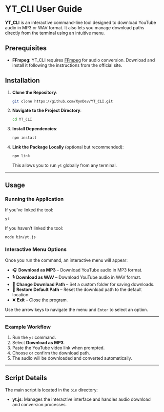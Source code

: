

# YT_CLI User Guide

**YT_CLI** is an interactive command-line tool designed to download YouTube audio in MP3 or WAV format. It also lets you manage download paths directly from the terminal using an intuitive menu.

## Prerequisites

- **FFmpeg**: YT_CLI requires [FFmpeg](https://ffmpeg.org/download.html) for audio conversion. Download and install it following the instructions from the official site.

## Installation

1. **Clone the Repository**:
   ```bash
   git clone https://github.com/XynDev/YT_CLI.git
   ```

2. **Navigate to the Project Directory**:
   ```bash
   cd YT_CLI
   ```

3. **Install Dependencies**:
   ```bash
   npm install
   ```

4. **Link the Package Locally** (optional but recommended):
   ```bash
   npm link
   ```
   This allows you to run `yt` globally from any terminal.

---

## Usage

### Running the Application

If you’ve linked the tool:

```bash
yt
```

If you haven’t linked the tool:

```bash
node bin/yt.js
```

### Interactive Menu Options

Once you run the command, an interactive menu will appear:

- 🎧 **Download as MP3** – Download YouTube audio in MP3 format.
- 🎙️ **Download as WAV** – Download YouTube audio in WAV format.
- 📁 **Change Download Path** – Set a custom folder for saving downloads.
- 🔄 **Restore Default Path** – Reset the download path to the default location.
- ❌ **Exit** – Close the program.

Use the arrow keys to navigate the menu and `Enter` to select an option.

---

### Example Workflow

1. Run the `yt` command.
2. Select **Download as MP3**.
3. Paste the YouTube video link when prompted.
4. Choose or confirm the download path.
5. The audio will be downloaded and converted automatically.

---

## Script Details

The main script is located in the `bin` directory:

- **yt.js**: Manages the interactive interface and handles audio download and conversion processes.
